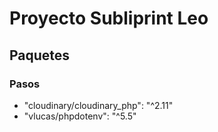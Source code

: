 <h1>Proyecto Subliprint Leo</h1>
<h2>Paquetes</h2>
<h3>Pasos</h3>
<ul>
  <li>
    "cloudinary/cloudinary_php": "^2.11"
  </li>
  <li>
      "vlucas/phpdotenv": "^5.5"
  </li>
</ul>
